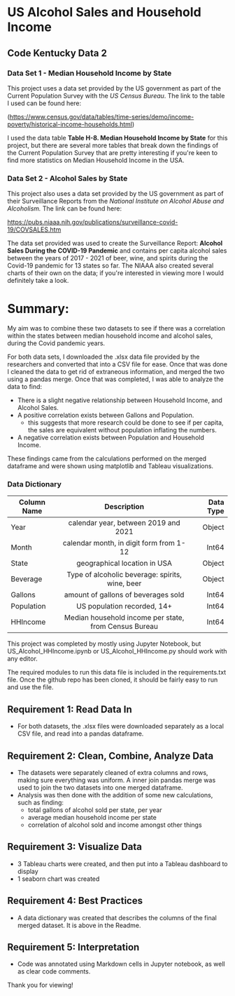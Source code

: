# US Alcohol Sales and Household Income
## Code Kentucky Data 2


### Data Set 1 - Median Household Income by State

This project uses a data set provided by the US government as part of the Current Population Survey with the *US Census Bureau*. The link to the table I used can be found here: 

(https://www.census.gov/data/tables/time-series/demo/income-poverty/historical-income-households.html)

I used the data table **Table H-8. Median Household Income by State** for this project, but there are several more tables that break down the findings of the Current Population Survey that are pretty interesting if you're keen to find more statistics on Median Household Income in the USA. 

### Data Set 2 - Alcohol Sales by State

This project also uses a data set provided by the US government as part of their Surveillance Reports from the *National Institute on Alcohol Abuse and Alcoholism.* The link can be found here:  

https://pubs.niaaa.nih.gov/publications/surveillance-covid-19/COVSALES.htm

The data set provided was used to create the Surveillance Report: **Alcohol Sales During the COVID-19 Pandemic** and contains per capita alcohol sales between the years of 2017 - 2021 of beer, wine, and spirits during the Covid-19 pandemic for 13 states so far. The NIAAA also created several charts of their own on the data; if you're interested in viewing more I would definitely take a look. 

# Summary:
My aim was to combine these two datasets to see if there was a correlation within the states between median household income and alcohol sales, during the Covid pandemic years. 

For both data sets, I downloaded the .xlsx data file provided by the researchers and converted that into a CSV file for ease. Once that was done I cleaned the data to get rid of extraneous information, and merged the two using a pandas merge. Once that was completed, I was able to analyze the data to find: 

- There is a slight negative relationship between Household Income, and Alcohol Sales.
- A positive correlation exists between Gallons and Population.
  - this suggests that more research could be done to see if per capita, the sales are equivalent without population inflating the numbers.
- A negative correlation exists between Population and Household Income.

These findings came from the calculations performed on the merged dataframe and were shown using matplotlib and Tableau visualizations. 

### Data Dictionary

| Column Name   | Description      | Data Type  |
| ------------- |:-------------:| -----:|
| Year          | calendar year, between 2019 and 2021 | Object |
| Month  | calendar month, in digit form from 1-12      | Int64 |
| State| geographical location in USA     |  Object |
| Beverage | Type of alcoholic beverage: spirits, wine, beer| Object
| Gallons | amount of gallons of beverages sold | Int64
| Population | US population recorded, 14+ | Int64
| HHIncome | Median household income per state, from Census Bureau | Int64


This project was completed by mostly using Jupyter Notebook, but US_Alcohol_HHIncome.ipynb or US_Alcohol_HHIncome.py should work with any editor. 

The required modules to run this data file is included in the requirements.txt file. Once the github repo has been cloned, it should be fairly easy to run and use the file. 

## Requirement 1: Read Data In
- For both datasets, the .xlsx files were downloaded separately as a local CSV file, and read into a pandas dataframe.

## Requirement 2: Clean, Combine, Analyze Data
- The datasets were separately cleaned of extra columns and rows, making sure everything was uniform. A inner join pandas merge was used to join the two datasets into one merged dataframe. 
- Analysis was then done with the addition of some new calculations, such as finding: 
  - total gallons of alcohol sold per state, per year
  - average median household income per state
  - correlation of alcohol sold and income
  amongst other things
  

## Requirement 3: Visualize Data
- 3 Tableau charts were created, and then put into a Tableau dashboard to display
- 1 seaborn chart was created 

## Requirement 4: Best Practices
- A data dictionary was created that describes the columns of the final merged dataset. It is above in the Readme.

## Requirement 5: Interpretation
- Code was annotated using Markdown cells in Jupyter notebook, as well as clear code comments. 

Thank you for viewing!
